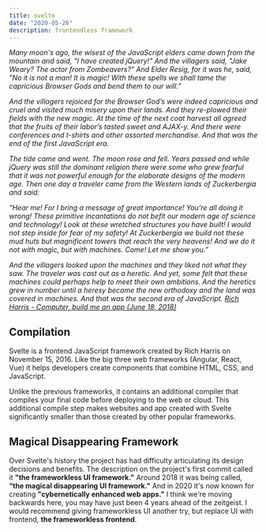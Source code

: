 ```yaml
---
title: svelte
date: "2020-05-26"
description: frontendless framework
---
```


*Many moon's ago, the wisest of the JavaScript elders came down from the mountain and said, "I have created jQuery!" And the villagers said, "Jake Weary? The actor from Zombeavers?" And Elder Resig, for it was he, said, "No it is not a man! It is magic! With these spells we shall tame the capricious Browser Gods and bend them to our will.”*

*And the villagers rejoiced for the Browser God’s were indeed capricious and cruel and visited much misery upon their lands. And they re-plowed their fields with the new magic. At the time of the next coat harvest all agreed that the fruits of their labor’s tasted sweet and AJAX-y. And there were conferences and t-shirts and other assorted merchandise. And that was the end of the first JavaScript era.*

*The tide came and went. The moon rose and fell. Years passed and while jQuery was still the dominant religion there were some who grew fearful that it was not powerful enough for the elaborate designs of the modern age. Then one day a traveler came from the Western lands of Zuckerbergia and said:*

*“Hear me! For I bring a message of great importance! You’re all doing it wrong! These primitive incantations do not befit our modern age of science and technology! Look at these wretched structures you have built! I would not step inside for fear of my safety! At Zuckerbergia we build not these mud huts but magnificent towers that reach the very heavens! And we do it not with magic, but with machines. Come! Let me show you.”*

*And the villagers looked upon the machines and they liked not what they saw. The traveler was cast out as a heretic. And yet, some felt that these machines could perhaps help to meet their own ambitions. And the heretics grew in number until a heresy became the new orthodoxy and the land was covered in machines. And that was the second era of JavaScript.
[Rich Harris - Computer, build me an app (June 18, 2018)](https://www.youtube.com/watch?v=qqt6YxAZoOc)*

## Compilation

Svelte is a frontend JavaScript framework created by Rich Harris on November 15, 2016. Like the big three web frameworks (Angular, React, Vue) it helps developers create components that combine HTML, CSS, and JavaScript.

Unlike the previous frameworks, it contains an additional compiler that compiles your final code before deploying to the web or cloud. This additional compile step makes websites and app created with Svelte significantly smaller than those created by other popular frameworks.

## Magical Disappearing Framework

Over Svelte's history the project has had difficulty articulating its design decisions and benefits. The description on the project's first commit called it **"the frameworkless UI framework."** Around 2018 it was being called, **“the magical disappearing UI framework.”** And in 2020 it's now known for creating **"cybernetically enhanced web apps."** I think we're moving backwards here, you may have just been 4 years ahead of the zeitgeist. I would recommend giving frameworkless UI another try, but replace UI with frontend, **the frameworkless frontend**.